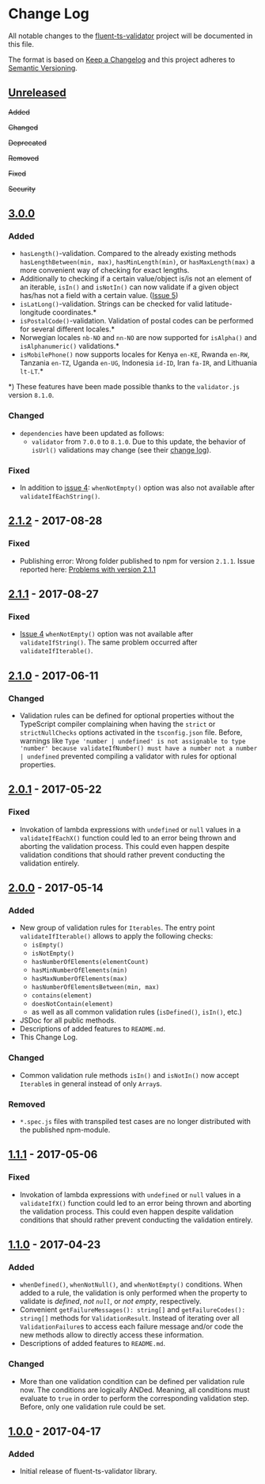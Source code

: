 # Change Log
All notable changes to the [fluent-ts-validator](https://github.com/markusbohl/fluent-ts-validator) project will be documented in this file.

The format is based on [Keep a Changelog](http://keepachangelog.com/)
and this project adheres to [Semantic Versioning](http://semver.org/).

## [Unreleased](https://github.com/markusbohl/fluent-ts-validator/branches/all?utf8=%E2%9C%93&query=feature)

~~Added~~

~~Changed~~

~~Deprecated~~

~~Removed~~

~~Fixed~~

~~Security~~


## [3.0.0](https://github.com/markusbohl/fluent-ts-validator/releases/tag/3.0.0)

### Added
- `hasLength()`-validation. Compared to the already existing methods `hasLengthBetween(min, max)`, `hasMinLength(min)`, or `hasMaxLength(max)` a more convenient way of checking for exact lengths.
- Additionally to checking if a certain value/object is/is not an element of an iterable, 
`isIn()` and `isNotIn()` can now validate if a given object has/has not a field with a certain value. ([Issue 5](https://github.com/markusbohl/fluent-ts-validator/issues/5))
- `isLatLong()`-validation. Strings can be checked for valid latitude-longitude coordinates.*
- `isPostalCode()`-validation. Validation of postal codes can be performed for several different locales.*
- Norwegian locales `nb-NO` and `nn-NO` are now supported for `isAlpha()` and `isAlphanumeric()` validations.*
- `isMobilePhone()` now supports locales for Kenya `en-KE`, Rwanda `en-RW`, Tanzania `en-TZ`, Uganda `en-UG`, Indonesia `id-ID`, Iran `fa-IR`, and Lithuania `lt-LT`.*

*) These features have been made possible thanks to the `validator.js` version `8.1.0`.

### Changed
- `dependencies` have been updated as follows:
    - `validator` from `7.0.0` to `8.1.0`. Due to this update, the behavior of `isUrl()` validations may change (see their [change log](https://github.com/chriso/validator.js/blob/master/CHANGELOG.md)).

### Fixed
- In addition to [issue 4](https://github.com/markusbohl/fluent-ts-validator/issues/4): `whenNotEmpty()` option was also not available after `validateIfEachString()`.

## [2.1.2](https://github.com/markusbohl/fluent-ts-validator/releases/tag/2.1.2) - 2017-08-28

### Fixed
- Publishing error: Wrong folder published to npm for version `2.1.1`. Issue reported here: [Problems with version 2.1.1](https://github.com/markusbohl/fluent-ts-validator/issues/6)

## [2.1.1](https://github.com/markusbohl/fluent-ts-validator/releases/tag/2.1.1) - 2017-08-27

### Fixed
- [Issue 4](https://github.com/markusbohl/fluent-ts-validator/issues/4) `whenNotEmpty()` option was not available after `validateIfString()`. The same problem occurred after `validateIfIterable()`.


## [2.1.0](https://github.com/markusbohl/fluent-ts-validator/releases/tag/2.1.0) - 2017-06-11

### Changed

- Validation rules can be defined for optional properties without the TypeScript compiler complaining 
when having the `strict` or `strictNullChecks` options activated in the `tsconfig.json` file. 
Before, warnings like `Type 'number | undefined' is not assignable to type 'number' because validateIfNumber() must have a number not a number | undefined`
prevented compiling a validator with rules for optional properties.

## [2.0.1](https://github.com/markusbohl/fluent-ts-validator/releases/tag/2.0.1) - 2017-05-22

### Fixed

- Invokation of lambda expressions with `undefined` or `null` values in a `validateIfEachX()` function could led to an error being thrown
and aborting the validation process. This could even happen despite validation conditions that should rather prevent conducting the validation entirely. 


## [2.0.0](https://github.com/markusbohl/fluent-ts-validator/releases/tag/2.0.0) - 2017-05-14

### Added

- New group of validation rules for `Iterables`. The entry point `validateIfIterable()` allows to apply the following checks:
    - `isEmpty()`
    - `isNotEmpty()`
    - `hasNumberOfElements(elementCount)`
    - `hasMinNumberOfElements(min)`
    - `hasMaxNumberOfElements(max)`
    - `hasNumberOfElementsBetween(min, max)`
    - `contains(element)`
    - `doesNotContain(element)`
    - as well as all common validation rules (`isDefined()`, `isIn()`, etc.)
- JSDoc for all public methods.
- Descriptions of added features to `README.md`.
- This Change Log.

### Changed

- Common validation rule methods `isIn()` and `isNotIn()` now accept `Iterable`s in general instead of only `Array`s.
 
### Removed

- `*.spec.js` files with transpiled test cases are no longer distributed with the published npm-module.

## [1.1.1](https://github.com/markusbohl/fluent-ts-validator/releases/tag/1.1.1) - 2017-05-06

### Fixed

- Invokation of lambda expressions with `undefined` or `null` values in a `validateIfX()` function could led to an error being thrown
and aborting the validation process. This could even happen despite validation conditions that should rather prevent conducting the validation entirely. 



## [1.1.0](https://github.com/markusbohl/fluent-ts-validator/releases/tag/1.1.0) - 2017-04-23

### Added

- `whenDefined()`, `whenNotNull()`, and `whenNotEmpty()` conditions. 
When added to a rule, the validation is only performed when the property to validate is _defined_, _not `null`_, or _not empty_, respectively.
- Convenient `getFailureMessages(): string[]` and `getFailureCodes(): string[]` methods for `ValidationResult`.
Instead of iterating over all `ValidationFailure`s to access each failure message and/or code the new methods allow to directly access these information.
- Descriptions of added features to `README.md`.

### Changed

- More than one validation condition can be defined per validation rule now. The conditions are logically ANDed. 
Meaning, all conditions must evaluate to `true` in order to perform the corresponding validation step. 
Before, only one validation rule could be set.



## [1.0.0](https://github.com/markusbohl/fluent-ts-validator/releases/tag/1.0.0) - 2017-04-17

### Added

- Initial release of fluent-ts-validator library.
